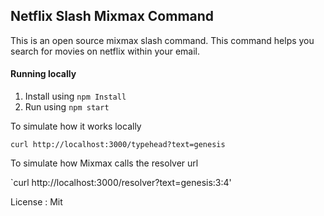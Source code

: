 ## Netflix Slash Mixmax Command

This is an open source mixmax slash command. This command helps you search for movies on netflix within your email.

#### Running locally
1. Install using `npm Install`
2. Run using `npm start`

To simulate how it works locally 

`curl http://localhost:3000/typehead?text=genesis`

To simulate how Mixmax calls the resolver url

`curl http://localhost:3000/resolver?text=genesis:3:4'

License : Mit


